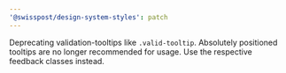 ```yaml
---
'@swisspost/design-system-styles': patch
---
```


Deprecating validation-tooltips like `.valid-tooltip`. Absolutely positioned tooltips are no longer recommended for usage. Use the respective feedback classes instead.
